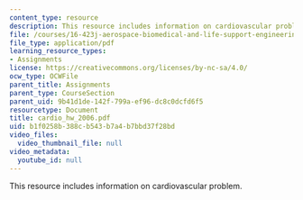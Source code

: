 ```yaml
---
content_type: resource
description: This resource includes information on cardiovascular problem.
file: /courses/16-423j-aerospace-biomedical-and-life-support-engineering-spring-2006/b1f0258b388cb543b7a4b7bbd37f28bd_cardio_hw_2006.pdf
file_type: application/pdf
learning_resource_types:
- Assignments
license: https://creativecommons.org/licenses/by-nc-sa/4.0/
ocw_type: OCWFile
parent_title: Assignments
parent_type: CourseSection
parent_uid: 9b41d1de-142f-799a-ef96-dc8c0dcfd6f5
resourcetype: Document
title: cardio_hw_2006.pdf
uid: b1f0258b-388c-b543-b7a4-b7bbd37f28bd
video_files:
  video_thumbnail_file: null
video_metadata:
  youtube_id: null
---
```

This resource includes information on cardiovascular problem.